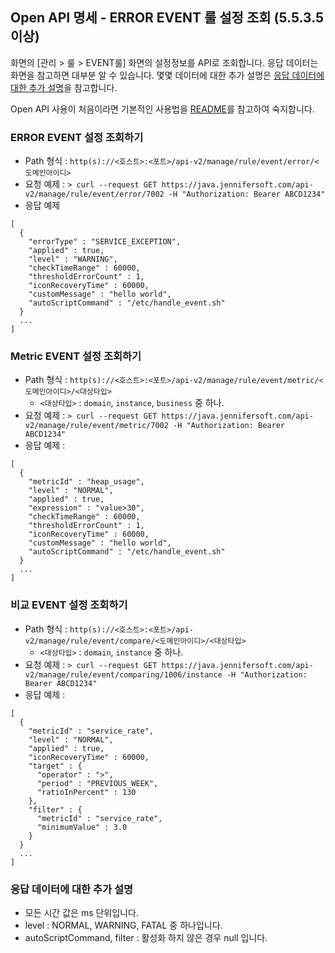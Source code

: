 ## Open API 명세 - ERROR EVENT 룰 설정 조회 (5.5.3.5 이상)

화면의 [관리 > 룰 > EVENT룰] 화면의 설정정보를 API로 조회합니다. 응답 데이터는 화면을 참고하면 대부분 알 수 있습니다. 몇몇 데이터에 대한 추가 설명은 [응답 데이터에 대한 추가 설명](#응답-데이터에-대한-추가-설명)을 참고합니다.

Open API 사용이 처음이라면 기본적인 사용법을 [README](/README.md)를 참고하여 숙지합니다.

### ERROR EVENT 설정 조회하기
- Path 형식 : `http(s)://<호스트>:<포트>/api-v2/manage/rule/event/error/<도메인아이디>`
- 요청 예제 : `> curl --request GET https://java.jennifersoft.com/api-v2/manage/rule/event/error/7002 -H "Authorization: Bearer ABCD1234"`
- 응답 예제
```
[
  {
    "errorType" : "SERVICE_EXCEPTION",
    "applied" : true,
    "level" : "WARNING",
    "checkTimeRange" : 60000,
    "thresholdErrorCount" : 1,
    "iconRecoveryTime" : 60000,
    "customMessage" : "hello world",
    "autoScriptCommand" : "/etc/handle_event.sh"
  }
  ...
]
````

### Metric EVENT 설정 조회하기
- Path 형식 : `http(s)://<호스트>:<포트>/api-v2/manage/rule/event/metric/<도메인아이디>/<대상타입>`
  - `<대상타입>` : `domain`, `instance`, `business` 중 하나.
- 요청 예제 : `> curl --request GET https://java.jennifersoft.com/api-v2/manage/rule/event/metric/7002 -H "Authorization: Bearer ABCD1234"`
- 응답 예제 : 
```
[
  {
    "metricId" : "heap_usage",
    "level" : "NORMAL",
    "applied" : true,
    "expression" : "value>30",
    "checkTimeRange" : 60000,
    "thresholdErrorCount" : 1,
    "iconRecoveryTime" : 60000,
    "customMessage" : "hello world",
    "autoScriptCommand" : "/etc/handle_event.sh"
  }
  ...
]
```

### 비교 EVENT 설정 조회하기
- Path 형식 : `http(s)://<호스트>:<포트>/api-v2/manage/rule/event/compare/<도메인아이디>/<대상타입>`
  - `<대상타입>` : `domain`, `instance` 중 하나.
- 요청 예제 : `> curl --request GET https://java.jennifersoft.com/api-v2/manage/rule/event/comparing/1006/instance -H "Authorization: Bearer ABCD1234"`
- 응답 예제 : 
```
[
  {
    "metricId" : "service_rate",
    "level" : "NORMAL",
    "applied" : true,
    "iconRecoveryTime" : 60000,
    "target" : {
      "operator" : ">",
      "period" : "PREVIOUS_WEEK", 
      "ratioInPercent" : 130
    },
    "filter" : {
      "metricId" : "service_rate",
      "minimumValue" : 3.0
    }
  }
  ...
]
```

### 응답 데이터에 대한 추가 설명
- 모든 시간 값은 ms 단위입니다.
- level : NORMAL, WARNING, FATAL 중 하나입니다.
- autoScriptCommand, filter : 활성화 하지 않은 경우 null 입니다. 
